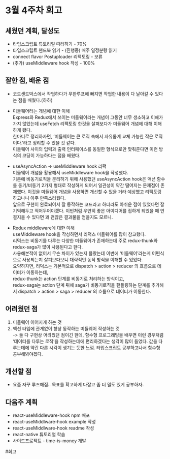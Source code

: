 # 3월 4주차 회고

## 세웠던 계획, 달성도

- 타입스크립트 튜토리얼 따라하기 - 70%
- 타입스크립트 핸드북 읽기 - (진행중) 매주 일정분량 읽기
- connect flavor Postuploader 리팩토링 - 보류
- (추가) useMiddleware hook 작성 - 100%

## 잘한 점, 배운 점

- 코드샌드박스에서 작업하다가 무한루프에 빠지면 작업한 내용이 다 날아갈 수 있다는 점을 배웠다.(하하)

- 미들웨어라는 개념에 대한 이해  
  Express와 Redux에서 쓰이는 미들웨어라는 개념이 그동안 너무 생소하고 이해가 가지 않았는데 useFetch 리팩토링 한것을 살펴보다가 미들웨어 개념에 대해 이해하게 됐다.  
  한마디로 정리하자면, ‘미들웨어는 큰 로직 속에서 자유롭게 교체 가능한 작은 로직이다.’라고 정리할 수 있을 것 같다.  
  미들웨어 사이의 입력과 출력 인터페이스를 동일한 형식으로만 맞춰준다면 이런 방식의 코딩이 가능하다는 점을 배웠다.

- useAsyncAction -> useMiddleware hook 리팩  
  미들웨어 개념을 활용해서 useMiddleware hook을 작성했다.  
  기존에 비동기로직을 분리하기 위해 사용했던 useAsyncAction hook은 액션 함수를 동기/비동기 2가지 형태로 작성하게 되어서 일관성이 약간 떨어지는 문제점이 존재했다. 이것을 미들웨어 개념을 사용하면 개선할 수 있을 거라 예상했고 리팩토링하고나니 아주 만족스러웠다.  
  앞으로 구현이 완료되어서 잘 동작하는 코드라고 하더라도 아쉬운 점이 있었다면 잘 기억해두고 적어두어야겠다. 이번처럼 우연히 좋은 아이디어를 접하게 되었을 때 연결지을 수 있다면 꽤 괜찮은 결과물을 얻을지도 모르니.

- Redux middleware에 대한 이해  
  useMiddleware hook을 작성하면서 리덕스 미들웨어를 많이 참고했다.  
  리덕스는 비동기를 다루는 다양한 미들웨어가 존재하는데 주로 redux-thunk와 redux-saga가 많이 사용된다고 한다.  
  사용해본적이 없어서 무슨 차이가 있는지 몰랐는데 이번에 ‘미들웨어’라는게 어떤식으로 사용되는지 살펴보다보니 대략적인 동작 방식을 이해할 수 있었다.  
  요약하자면, 리덕스는 기본적으로 dispatch > action > reducer 의 흐름으로 데이터가 이동하는데,  
  redux-thunk는 action 단계를 비동기로 처리하는 방식이고,  
  redux-saga는 action 단계 뒤에 saga가 비동기로직을 핸들링하는 단계를 추가해서
  dispatch > action > saga > reducer 의 흐름으로 데이터가 이동한다.

## 어려웠던 점

1. 미들웨어 이어지게 하는 것
2. 액션 타입에 관계없이 항상 동작하는 미들웨어 작성하는 것  
   -> 둘 다 구현상 어려웠던 점이긴 한데, 함수형 프로그래밍을 배우면 이런 경우처럼 ‘데이터를 다루는 로직’을 작성하는데에 편리하겠다는 생각이 많이 들었다. 값을 다루는데에 약간 다른 시각이 생기는 듯한 느낌. 타입스크립트 공부하고나서 함수형 공부해봐야겠다.

## 개선할 점

- 요즘 자꾸 루즈해짐.. 목표를 확고하게 다잡고 좀 더 밀도 있게 공부하자.

## 다음주 계획

- react-useMiddleware-hook npm 배포
- react-useMiddlware-hook example 작성
- react-useMiddlware-hook readme 작성
- react-native 튜토리얼 학습
- 사이드프로젝트 - time-is-money 개발

#회고
